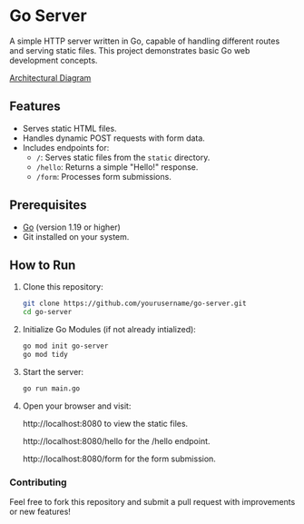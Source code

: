 # Go Server

A simple HTTP server written in Go, capable of handling different routes and serving static files. This project demonstrates basic Go web development concepts.

[Architectural Diagram](./assets/Go_Server.drawio.png)  

## Features

- Serves static HTML files.
- Handles dynamic POST requests with form data.
- Includes endpoints for:
  - `/`: Serves static files from the `static` directory.
  - `/hello`: Returns a simple "Hello!" response.
  - `/form`: Processes form submissions.

## Prerequisites

- [Go](https://golang.org/dl/) (version 1.19 or higher)
- Git installed on your system.

## How to Run

1. Clone this repository:
   ```bash
   git clone https://github.com/yourusername/go-server.git
   cd go-server
2. Initialize Go Modules (if not already intialized):
   ```bash
   go mod init go-server
   go mod tidy
3. Start the server:
   ```bash
   go run main.go
4. Open your browser and visit:
   
    http://localhost:8080 to view the static files.
  
    http://localhost:8080/hello for the /hello endpoint.
  
    http://localhost:8080/form for the form submission.

### Contributing

  Feel free to fork this repository and submit a pull request with improvements or new features!






